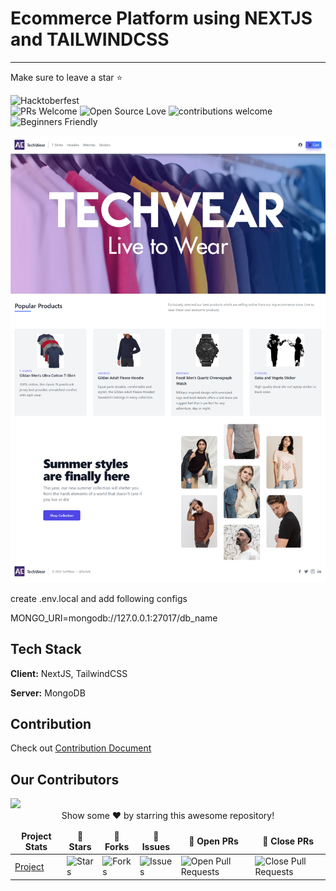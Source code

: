 # Ecommerce Platform using NEXTJS and TAILWINDCSS

---

<table align="center">
    <thead align="center">
        <tr border: 1px;>
            <td><b>Project Stats</td>
            <td><b>🌟 Stars</b></td>
            <td><b>🍴 Forks</b></td>
            <td><b>🐛 Issues</b></td>
            <td><b>🔔 Open PRs</b></td>
            <td><b>🔕 Close PRs</b></td>
        </tr>
     </thead>
    <tbody>
         <tr>
            <td><a href="https://github.com/pranjay-poddar/Dev-Geeks"</a>Project</td>
            <td><img alt="Stars" src="https://img.shields.io/github/stars/Ahsan-Ehtesham/Ecommerce-Store-using-NextJS?style=flat&logo=github"/></td>
             <td><img alt="Forks" src="https://img.shields.io/github/forks/Ahsan-Ehtesham/Ecommerce-Store-using-NextJS?style=flat&logo=github"/></td>
            <td><img alt="Issues" src="https://img.shields.io/github/issues/Ahsan-Ehtesham/Ecommerce-Store-using-NextJS?style=flat&logo=github"/></td>
            <td><img alt="Open Pull Requests" src="https://img.shields.io/github/issues-pr/Ahsan-Ehtesham/Ecommerce-Store-using-NextJS?style=flat&logo=github"/></td>
           <td><img alt="Close Pull Requests" src="https://img.shields.io/github/issues-pr-closed/Ahsan-Ehtesham/Ecommerce-Store-using-NextJS?style=flat&color=critical&logo=github"/></td>
        </tr>

Make sure to leave a star ⭐

![Hacktoberfest](https://img.shields.io/badge/hacktoberfest-%E2%9D%A4-red)  
![PRs Welcome](https://img.shields.io/badge/PRs-welcome-brightgreen.svg?style=flat-square)
![Open Source Love](https://img.shields.io/badge/Open%20Source-%E2%9D%A4-red)
![contributions welcome](https://img.shields.io/badge/contributions-welcome-brightgreen.svg?style=flat)
![Beginners Friendly](https://img.shields.io/badge/Begginer%20Friendly%20-Yes-orange)

![App Screenshot](Screenshot.png)

create .env.local and add following configs

MONGO_URI=mongodb://127.0.0.1:27017/db_name

## Tech Stack

**Client:** NextJS, TailwindCSS

**Server:** MongoDB

## Contribution

Check out <a href="/CONTRIBUTING.md">Contribution Document</a>

## Our Contributors

<a href="https://github.com/Ahsan-Ehtesham/Ecommerce-Store-using-NextJS/graphs/contributors">
  <img src="https://contrib.rocks/image?repo=Ahsan-Ehtesham/Ecommerce-Store-using-NextJS" />
</a>

<br>
<div align="center">
Show some ❤️ by starring this awesome repository!
</div>
